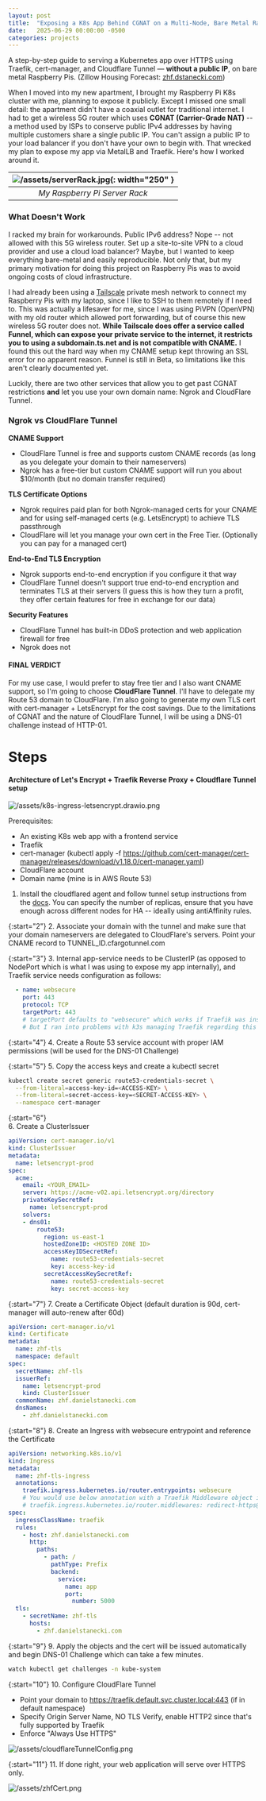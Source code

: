 ```yaml
---
layout: post
title:  "Exposing a K8s App Behind CGNAT on a Multi-Node, Bare Metal Raspberry Pi Cluster"
date:   2025-06-29 00:00:00 -0500
categories: projects
---
```

A step-by-step guide to serving a Kubernetes app over HTTPS using Traefik, cert-manager, and Cloudflare Tunnel — **without a public IP**, on bare metal Raspberry Pis. (Zillow Housing Forecast: [zhf.dstanecki.com](https://zhf.danielstanecki.com))

When I moved into my new apartment, I brought my Raspberry Pi K8s cluster with me, planning to expose it publicly. Except I missed one small detail: the apartment didn't have a coaxial outlet for traditional internet. I had to get a wireless 5G router which uses **CGNAT (Carrier-Grade NAT)** -- a method used by ISPs to conserve public IPv4 addresses by having multiple customers share a single public IP. You can't assign a public IP to your load balancer if you don't have your own to begin with. That wrecked my plan to expose my app via MetalLB and Traefik. Here's how I worked around it.<!--break-->

| ![/assets/serverRack.jpg](/assets/serverRack.jpg){: width="250" } |
|:--:| 
| *My Raspberry Pi Server Rack* |

### **What Doesn't Work**

I racked my brain for workarounds. Public IPv6 address? Nope -- not allowed with this 5G wireless router. Set up a site-to-site VPN to a cloud provider and use a cloud load balancer? Maybe, but I wanted to keep everything bare-metal and easily reproducible. Not only that, but my primary motivation for doing this project on Raspberry Pis was to avoid ongoing costs of cloud infrastructure.

I had already been using a [Tailscale](https://tailscale.com/) private mesh network to connect my Raspberry Pis with my laptop, since I like to SSH to them remotely if I need to. This was actually a lifesaver for me, since I was using PiVPN (OpenVPN) with my old router which allowed port forwarding, but of course this new wireless 5G router does not. **While Tailscale does offer a service called Funnel, which can expose your private service to the internet, it restricts you to using a subdomain.ts.net and is not compatible with CNAME.** I found this out the hard way when my CNAME setup kept throwing an SSL error for no apparent reason. Funnel is still in Beta, so limitations like this aren't clearly documented yet.

Luckily, there are two other services that allow you to get past CGNAT restrictions **and** let you use your own domain name: Ngrok and CloudFlare Tunnel.

### **Ngrok vs CloudFlare Tunnel**

**CNAME Support**
- CloudFlare Tunnel is free and supports custom CNAME records (as long as you delegate your domain to their nameservers)
- Ngrok has a free-tier but custom CNAME support will run you about $10/month (but no domain transfer required)

**TLS Certificate Options**
- Ngrok requires paid plan for both Ngrok-managed certs for your CNAME and for using self-managed certs (e.g. LetsEncrypt) to achieve TLS passthrough
- CloudFlare will let you manage your own cert in the Free Tier. (Optionally you can pay for a managed cert)

**End-to-End TLS Encryption**
- Ngrok supports end-to-end encryption if you configure it that way
- CloudFlare Tunnel doesn't support true end-to-end encryption and terminates TLS at their servers (I guess this is how they turn a profit, they offer certain features for free in exchange for our data)

**Security Features**
- CloudFlare Tunnel has built-in DDoS protection and web application firewall for free
- Ngrok does not

#### **FINAL VERDICT**
For my use case, I would prefer to stay free tier and I also want CNAME support, so I'm going to choose **CloudFlare Tunnel**. I'll have to delegate my Route 53 domain to CloudFlare. I'm also going to generate my own TLS cert with cert-manager + LetsEncrypt for the cost savings. Due to the limitations of CGNAT and the nature of CloudFlare Tunnel, I will be using a DNS-01 challenge instead of HTTP-01.

# **Steps**

#### Architecture of Let's Encrypt + Traefik Reverse Proxy + Cloudflare Tunnel setup
![/assets/k8s-ingress-letsencrypt.drawio.png](/assets/k8s-ingress-letsencrypt.drawio.png)
 
Prerequisites: 
- An existing K8s web app with a frontend service
- Traefik
- cert-manager (kubectl apply -f https://github.com/cert-manager/cert-manager/releases/download/v1.18.0/cert-manager.yaml)
- CloudFlare account
- Domain name (mine is in AWS Route 53)

1. Install the cloudflared agent and follow tunnel setup instructions from the [docs](https://developers.cloudflare.com/cloudflare-one/connections/connect-networks/get-started/create-remote-tunnel/). You can specify the number of replicas, ensure that you have enough across different nodes for HA -- ideally using antiAffinity rules. 

{:start="2"}
2. Associate your domain with the tunnel and make sure that your domain nameservers are delegated to CloudFlare's servers. Point your CNAME record to TUNNEL_ID.cfargotunnel.com 

{:start="3"}
3. Internal app-service needs to be ClusterIP (as opposed to NodePort which is what I was using to expose my app internally), and Traefik service needs configuration as follows:

  ```yaml
    - name: websecure
      port: 443
      protocol: TCP
      targetPort: 443
      # targetPort defaults to "websecure" which works if Traefik was installed by Helm and correctly mapped the port. 
      # But I ran into problems with k3s managing Traefik regarding this targetPort mapping so I prefer to specify 443 and make that persist via a HelmChartConfig
  ```
{:start="4"}
4. Create a Route 53 service account with proper IAM permissions (will be used for the DNS-01 Challenge)

{:start="5"}
5. Copy the access keys and create a kubectl secret 

  ```bash
  kubectl create secret generic route53-credentials-secret \
    --from-literal=access-key-id=<ACCESS-KEY> \
    --from-literal=secret-access-key=<SECRET-ACCESS-KEY> \
    --namespace cert-manager
  ```

{:start="6"}  
6. Create a ClusterIssuer

  ```yaml
  apiVersion: cert-manager.io/v1
  kind: ClusterIssuer
  metadata:
    name: letsencrypt-prod
  spec:
    acme:
      email: <YOUR_EMAIL>
      server: https://acme-v02.api.letsencrypt.org/directory
      privateKeySecretRef:
        name: letsencrypt-prod
      solvers:
      - dns01:
          route53:
            region: us-east-1
            hostedZoneID: <HOSTED ZONE ID>
            accessKeyIDSecretRef:
              name: route53-credentials-secret
              key: access-key-id
            secretAccessKeySecretRef:
              name: route53-credentials-secret
              key: secret-access-key
  ```

{:start="7"}
7. Create a Certificate Object (default duration is 90d, cert-manager will auto-renew after 60d)

  ```yaml 
  apiVersion: cert-manager.io/v1
  kind: Certificate
  metadata:
    name: zhf-tls
    namespace: default
  spec:
    secretName: zhf-tls
    issuerRef:
      name: letsencrypt-prod
      kind: ClusterIssuer
    commonName: zhf.danielstanecki.com
    dnsNames:
      - zhf.danielstanecki.com
  ```

{:start="8"}
8. Create an Ingress with websecure entrypoint and reference the Certificate

  ```yaml
  apiVersion: networking.k8s.io/v1
  kind: Ingress
  metadata:
    name: zhf-tls-ingress
    annotations:
      traefik.ingress.kubernetes.io/router.entrypoints: websecure
      # You would use below annotation with a Traefik Middleware object if you couldn't enforce HTTPS redirection from DNS level (like I am with CloudFlare)
      # traefik.ingress.kubernetes.io/router.middlewares: redirect-https@kubernetescrd
  spec:
    ingressClassName: traefik
    rules:
      - host: zhf.danielstanecki.com
        http:
          paths:
            - path: /
              pathType: Prefix
              backend:
                service:
                  name: app
                  port:
                    number: 5000
    tls:
      - secretName: zhf-tls
        hosts:
          - zhf.danielstanecki.com
```

{:start="9"}
9. Apply the objects and the cert will be issued automatically and begin DNS-01 Challenge which can take a few minutes. 

  ```bash
  watch kubectl get challenges -n kube-system
  ```

{:start="10"}
10. Configure CloudFlare Tunnel
- Point your domain to https://traefik.default.svc.cluster.local:443 (if in default namespace)
- Specify Origin Server Name, NO TLS Verify, enable HTTP2 since that's fully supported by Traefik
- Enforce "Always Use HTTPS"

![/assets/cloudflareTunnelConfig.png](/assets/cloudflareTunnelConfig.png)

{:start="11"}
11. If done right, your web application will serve over HTTPS only. 

![/assets/zhfCert.png](/assets/zhfCert.png)